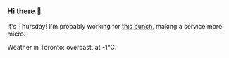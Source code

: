 ### Hi there :wave:

It's Thursday! I'm probably working for [this bunch](https://github.com/kohofinancial), making a service more micro.

Weather in Toronto: overcast, at -1°C.
